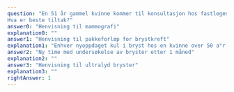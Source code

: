 ```yaml
---
question: "En 51 år gammel kvinne kommer til konsultasjon hos fastlegen fordi hun nylig har oppdaget en kul i det venstre brystet. Hun forteller at det har vært blodig sekresjon fra venstre brystvorte. Ved undersøkelse finner du en kul på 2 cm på lateralsiden av brystet, fast konsistens, ikke velavgrenset, bevegelig, ingen inndragninger i overliggende hud, du palperer to forstørrede lymfeknuter i venstre aksille.
Hva er beste tiltak?"
answer0: "Henvisning til mammografi"
explanation0: ""
answer1: "Henvisning til pakkeforløp for brystkreft"
explanation1: "Enhver nyoppdaget kul i bryst hos en kvinne over 50 a°r ma° oppfattes som suspekt malign. I tillegg symptomer og funn som gir begrunnet mistanke om malignitet."
answer2: "Ny time med undersøkelse av bryster etter 1 måned"
explanation2: ""
answer3: "Henvisning til ultralyd bryster"
explanation3: ""
rightAnswer: 1
---
```



